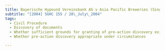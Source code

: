 ```yaml
---
title: Bayerische Hypound Vereinsbank AG v Asia Pacific Breweries (Singapore) Pte Ltd and 
subtitle: "[2004] SGHC 155 / 28\_July\_2004"
tags:
  - Civil Procedure
  - Discovery of documents
  - Whether sufficient grounds for granting of pre-action discovery existing
  - Whether pre-action discovery appropriate under circumstances

---
```


